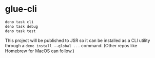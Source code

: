 # glue-cli

```sh
deno task cli
deno task debug
deno task test
```

This project will be published to JSR so it can be installed as a CLI utility
through a `deno install --global ...` command. (Other repos like Homebrew for
MacOS can follow.)
